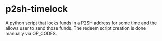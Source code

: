 # p2sh-timelock
A python script that locks funds in a P2SH address for some time and the allows user to send those funds. The redeem script creation is done manually via OP_CODES.
